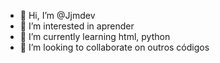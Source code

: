 - 👋 Hi, I’m @Jjmdev
- 👀 I’m interested in aprender 
- 🌱 I’m currently learning html, python
- 💞️ I’m looking to collaborate on outros códigos 
 
<!---
Jjmdev/Jjmdev is a ✨ special ✨ repository because its `README.md` (this file) appears on your GitHub profile.
You can click the Preview link to take a look at your changes.
--->
